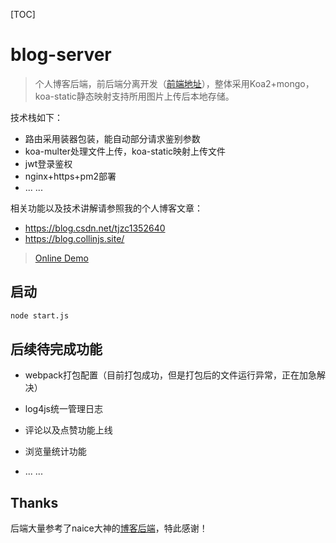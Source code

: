 [TOC]

# blog-server

> 个人博客后端，前后端分离开发（[前端地址](https://github.com/TJCollinZhang/blog-front-end)），整体采用Koa2+mongo，koa-static静态映射支持所用图片上传后本地存储。

技术栈如下：

- 路由采用装器包装，能自动部分请求鉴别参数
- koa-multer处理文件上传，koa-static映射上传文件
- jwt登录鉴权
- nginx+https+pm2部署
- ... ...

相关功能以及技术讲解请参照我的个人博客文章：

- https://blog.csdn.net/tjzc1352640
- https://blog.collinjs.site/



> [Online Demo](https://blog.collinjs.site/)



## 启动

```sh
node start.js
```



## 后续待完成功能

- webpack打包配置（目前打包成功，但是打包后的文件运行异常，正在加急解决）

- log4js统一管理日志
- 评论以及点赞功能上线
- 浏览量统计功能
- ... ...

## Thanks

后端大量参考了naice大神的[博客后端](https://github.com/naihe138/naice-blog-koa)，特此感谢！


